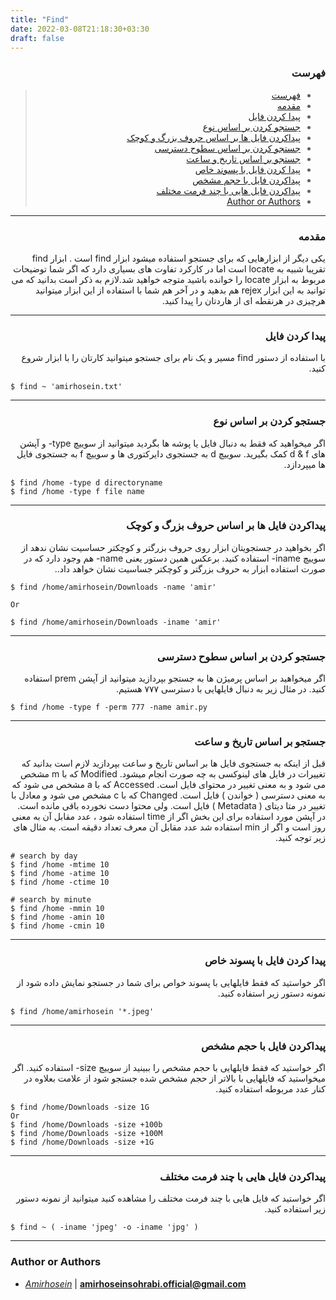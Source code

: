 ```yaml
---
title: "Find"
date: 2022-03-08T21:18:30+03:30
draft: false
---
```


<div dir='rtl'>

### فهرست

> - [فهرست](#فهرست)
> - [مقدمه](#مقدمه)
> - [پیدا کردن فایل](#پیدا-کردن-فایل)
> - [جستجو کردن بر اساس نوع](#جستجو-کردن-بر-اساس-نوع)
> - [پیداکردن فایل ها بر اساس حروف بزرگ و کوچک](#پیداکردن-فایل-ها-بر-اساس-حروف-بزرگ-و-کوچک)
> - [جستجو کردن بر اساس سطوح دسترسی](#جستجو-کردن-بر-اساس-سطوح-دسترسی)
> - [جستجو بر اساس تاریخ و ساعت](#جستجو-بر-اساس-تاریخ-و-ساعت)
> - [پیدا کردن فایل با پسوند خاص](#پیدا-کردن-فایل-با-پسوند-خاص)
> - [پیداکردن فایل با حجم مشخص](#پیداکردن-فایل-با-حجم-مشخص)
> - [پیداکردن فایل هایی با چند فرمت مختلف](#پیداکردن-فایل-هایی-با-چند-فرمت-مختلف)
> - [Author or Authors](#author-or-authors)
</div>


---
<div dir='rtl'>

### مقدمه
یکی دیگر از ابزارهایی که برای جستجو استفاده میشود ابزار find است . ابزار find تقریبا شبیه به locate است اما در کارکرد تفاوت های بسیاری دارد که اگر شما توضیحات مربوط به ابزار locate را خوانده باشید متوجه خواهید شد.لازم به ذکر است بدانید که می توانید به این ابزار rejex هم بدهید و در آخر هم شما با استفاده از این ابزار میتوانید هرچیزی در هرنقطه ای از هاردتان را پیدا کنید.
</div>

---
<div dir='rtl'>

### پیدا کردن فایل
با استفاده از دستور find مسیر و یک نام برای جستجو میتوانید کارتان را با ابزار شروع کنید. 
</div>

    $ find ~ 'amirhosein.txt'
    
---

<div dir='rtl'>

### جستجو کردن بر اساس نوع
اگر میخواهید که فقط به دنبال فایل یا پوشه ها بگردید میتوانید از سوییچ type-  و آپشن های d & f کمک بگیرید.
سوییچ d به جستجوی دایرکتوری ها و سوییچ f به جستجوی فایل ها میپردازد.
</div>

    $ find /home -type d directoryname
    $ find /home -type f file name
    
---
<div dir='rtl'>

### پیداکردن فایل ها بر اساس حروف بزرگ و کوچک 
اگر بخواهید در جستجویتان ابزار روی حروف بزرگتر و کوچکتر حساسیت نشان ندهد از سوییچ iname- استفاده کنید.
برعکس همین دستور یعنی name- هم وجود دارد که در صورت استفاده ابزار به حروف بزرگتر و کوچکتر جساسیت نشان خواهد داد..
</div>

    $ find /home/amirhosein/Downloads -name 'amir'
    
    Or 
    
    $ find /home/amirhosein/Downloads -iname 'amir'
---

<div dir='rtl'>

### جستجو کردن بر اساس سطوح دسترسی
اگر میخواهید بر اساس پرمیژن ها به جستجو بپردازید میتوانید از آپشن prem استفاده کنید. در مثال زیر به دنبال فایلهایی با دسترسی ۷۷۷ هستیم.  
</div>

    $ find /home -type f -perm 777 -name amir.py

---
<div dir='rtl'>

### جستجو بر اساس تاریخ و ساعت
قبل از اینکه به جستجوی فایل ها بر اساس تاریخ و ساعت بپردازید لازم است بدانید که تغییرات در فایل های لینوکسی به چه صورت انجام میشود.
Modified که با m مشخص می شود و به معنی تغییر در محتوای فایل است.
Accessed که با a مشخص می شود که به معنی دسترسی ( خواندن ) فایل است.
Changed که با c مشخص می شود و معادل با تغییر در متا دیتای ( Metadata ) فایل است. ولی محتوا دست نخورده باقی مانده است.
در آپشن مورد استفاده برای این بخش اگر از time استفاده شود ، عدد مقابل آن به معنی روز است و اگر از min استفاده شد عدد مقابل آن معرف تعداد دقیقه است.
به مثال های زیر توجه کنید.
</div>
    
    # search by day
    $ find /home -mtime 10
    $ find /home -atime 10
    $ find /home -ctime 10

    # search by minute
    $ find /home -mmin 10
    $ find /home -amin 10
    $ find /home -cmin 10

    
---    

<div dir='rtl'>

### پیدا کردن فایل با پسوند خاص
اگر خواستید که فقط فایلهایی با پسوند خواص برای شما در جستجو نمایش داده شود از نمونه دستور زیر استفاده کنید.
</div>

    $ find /home/amirhosein '*.jpeg'
---
<div dir='rtl'>

### پیداکردن فایل با حجم مشخص
اگر خواستید که فقط فایلهایی با حجم مشخص را ببینید از سوییچ size- استفاده کنید. اگر میخواستید که فایلهایی با بالاتر از حجم مشخص شده جستجو شود از علامت بعلاوه در کنار عدد مربوطه استفاده کنید.
</div>

    $ find /home/Downloads -size 1G
    Or
    $ find /home/Downloads -size +100b
    $ find /home/Downloads -size +100M
    $ find /home/Downloads -size +1G
---
<div dir='rtl'>

### پیداکردن فایل هایی با چند فرمت مختلف
اگر خواستید که فایل هایی با چند فرمت مختلف را مشاهده کنید میتوانید از نمونه دستور زیر استفاده کنید.
</div>

    $ find ~ ( -iname 'jpeg' -o -iname 'jpg' )
---

### Author or Authors

- *[Amirhosein](https://github.com/amirhoseinsb)* | **<amirhoseinsohrabi.official@gmail.com>**

